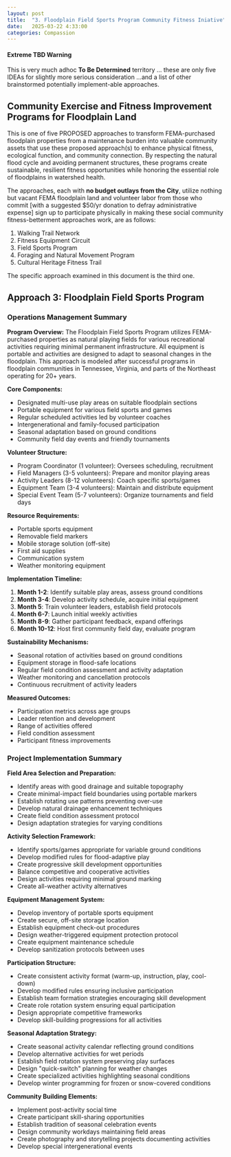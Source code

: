 ```yaml
---
layout: post
title:  "3. Floodplain Field Sports Program Community Fitness Iniative"
date:   2025-03-22 4:33:00
categories: Compassion
---
```


#### Extreme TBD Warning

This is very much adhoc **To Be Determined** territory ... these are only five IDEAs for slightly more serious consideration  ...and a list of other brainstormed potentially implement-able approaches.

## Community Exercise and Fitness Improvement Programs for Floodplain Land

This is one of five PROPOSED approaches to transform FEMA-purchased floodplain properties from a maintenance burden into valuable community assets that use these proposed approach(s) to enhance physical fitness, ecological function, and community connection. By respecting the natural flood cycle and avoiding permanent structures, these programs create sustainable, resilient fitness opportunities while honoring the essential role of floodplains in watershed health.

The approaches, each with **no budget outlays from the City**, utilize nothing but vacant FEMA floodplain land and volunteer labor from those who commit [with a suggested $50/yr donation to defray administrative expense] sign up to participate physically in making these social community fitness-betterment approaches work, are as follows:

1) Walking Trail Network
2) Fitness Equipment Circuit
3) Field Sports Program
4) Foraging and Natural Movement Program
5) Cultural Heritage Fitness Trail

The specific approach examined in this document is the third one.

## Approach 3: Floodplain Field Sports Program

### Operations Management Summary

**Program Overview:**
The Floodplain Field Sports Program utilizes FEMA-purchased properties as natural playing fields for various recreational activities requiring minimal permanent infrastructure. All equipment is portable and activities are designed to adapt to seasonal changes in the floodplain. This approach is modeled after successful programs in floodplain communities in Tennessee, Virginia, and parts of the Northeast operating for 20+ years.

**Core Components:**
- Designated multi-use play areas on suitable floodplain sections
- Portable equipment for various field sports and games
- Regular scheduled activities led by volunteer coaches
- Intergenerational and family-focused participation
- Seasonal adaptation based on ground conditions
- Community field day events and friendly tournaments

**Volunteer Structure:**
- Program Coordinator (1 volunteer): Oversees scheduling, recruitment
- Field Managers (3-5 volunteers): Prepare and monitor playing areas
- Activity Leaders (8-12 volunteers): Coach specific sports/games
- Equipment Team (3-4 volunteers): Maintain and distribute equipment
- Special Event Team (5-7 volunteers): Organize tournaments and field days

**Resource Requirements:**
- Portable sports equipment
- Removable field markers
- Mobile storage solution (off-site)
- First aid supplies
- Communication system
- Weather monitoring equipment

**Implementation Timeline:**
1. **Month 1-2**: Identify suitable play areas, assess ground conditions
2. **Month 3-4**: Develop activity schedule, acquire initial equipment
3. **Month 5**: Train volunteer leaders, establish field protocols
4. **Month 6-7**: Launch initial weekly activities
5. **Month 8-9**: Gather participant feedback, expand offerings
6. **Month 10-12**: Host first community field day, evaluate program

**Sustainability Mechanisms:**
- Seasonal rotation of activities based on ground conditions
- Equipment storage in flood-safe locations
- Regular field condition assessment and activity adaptation
- Weather monitoring and cancellation protocols
- Continuous recruitment of activity leaders

**Measured Outcomes:**
- Participation metrics across age groups
- Leader retention and development
- Range of activities offered
- Field condition assessment
- Participant fitness improvements

### Project Implementation Summary

**Field Area Selection and Preparation:**
- Identify areas with good drainage and suitable topography
- Create minimal-impact field boundaries using portable markers
- Establish rotating use patterns preventing over-use
- Develop natural drainage enhancement techniques
- Create field condition assessment protocol
- Design adaptation strategies for varying conditions

**Activity Selection Framework:**
- Identify sports/games appropriate for variable ground conditions
- Develop modified rules for flood-adaptive play
- Create progressive skill development opportunities
- Balance competitive and cooperative activities
- Design activities requiring minimal ground marking
- Create all-weather activity alternatives

**Equipment Management System:**
- Develop inventory of portable sports equipment
- Create secure, off-site storage location
- Establish equipment check-out procedures
- Design weather-triggered equipment protection protocol
- Create equipment maintenance schedule
- Develop sanitization protocols between uses

**Participation Structure:**
- Create consistent activity format (warm-up, instruction, play, cool-down)
- Develop modified rules ensuring inclusive participation
- Establish team formation strategies encouraging skill development
- Create role rotation system ensuring equal participation
- Design appropriate competitive frameworks
- Develop skill-building progressions for all activities

**Seasonal Adaptation Strategy:**
- Create seasonal activity calendar reflecting ground conditions
- Develop alternative activities for wet periods
- Establish field rotation system preserving play surfaces
- Design "quick-switch" planning for weather changes
- Create specialized activities highlighting seasonal conditions
- Develop winter programming for frozen or snow-covered conditions

**Community Building Elements:**
- Implement post-activity social time
- Create participant skill-sharing opportunities
- Establish tradition of seasonal celebration events
- Design community workdays maintaining field areas
- Create photography and storytelling projects documenting activities
- Develop special intergenerational events
